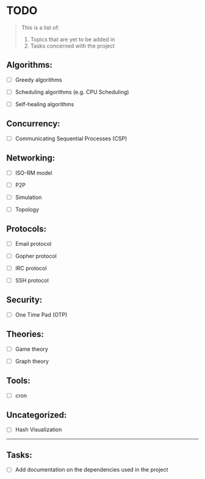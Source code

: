 
# TODO

> This is a list of:
>
> 1. Topics that are yet to be added in
> 2. Tasks concerned with the project


## Algorithms:

* [ ] Greedy algorithms
* [ ] Scheduling algorithms (e.g. CPU Scheduling)
* [ ] Self-healing algorithms


## Concurrency:

* [ ] Communicating Sequential Processes (CSP)


## Networking:

* [ ] ISO-RM model
* [ ] P2P
* [ ] Simulation
* [ ] Topology


## Protocols:

* [ ] Email protocol
* [ ] Gopher protocol
* [ ] IRC protocol
* [ ] SSH protocol


## Security:

* [ ] One Time Pad (OTP)


## Theories:

* [ ] Game theory
* [ ] Graph theory


## Tools:

* [ ] cron


## Uncategorized:

* [ ] Hash Visualization


<hr/>

## Tasks:

* [ ] Add documentation on the dependencies used in the project
